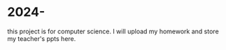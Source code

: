 # 2024-
this project is for computer science.
I will upload my homework and store my teacher's ppts here.
